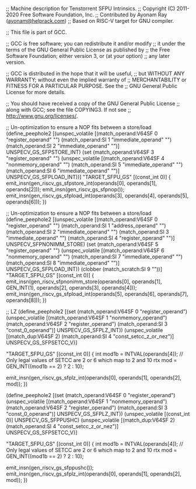 ;; Machine description for Tenstorrent SFPU Intrinsics.
;; Copyright (C) 2011-2020 Free Software Foundation, Inc.
;; Contributed by Ayonam Ray (ayonam@helprack.com)
;; Based on RISC-V target for GNU compiler.

;; This file is part of GCC.

;; GCC is free software; you can redistribute it and/or modify
;; it under the terms of the GNU General Public License as published by
;; the Free Software Foundation; either version 3, or (at your option)
;; any later version.

;; GCC is distributed in the hope that it will be useful,
;; but WITHOUT ANY WARRANTY; without even the implied warranty of
;; MERCHANTABILITY or FITNESS FOR A PARTICULAR PURPOSE.  See the
;; GNU General Public License for more details.

;; You should have received a copy of the GNU General Public License
;; along with GCC; see the file COPYING3.  If not see
;; <http://www.gnu.org/licenses/>.


;; Un-optimization to ensure a NOP fits between a store/load
(define_peephole2
  [(unspec_volatile [(match_operand:V64SF 0 "register_operand"  "")
                     (match_operand:SI    1 "immediate_operand" "")
                     (match_operand:SI    2 "immediate_operand" "")] UNSPECV_GS_SFPSTORE_INT)
   (set (match_operand:V64SF 3 "register_operand" "")
        (unspec_volatile [(match_operand:V64SF 4 "nonmemory_operand" "")
                          (match_operand:SI    5 "immediate_operand" "")
                          (match_operand:SI    6 "immediate_operand" "")] UNSPECV_GS_SFPLOAD_INT))]
  "TARGET_SFPU_GS"
  [(const_int 0)]
{
  emit_insn(gen_riscv_gs_sfpstore_int(operands[0], operands[1], operands[2]));
  emit_insn(gen_riscv_gs_sfpnop());
  emit_insn(gen_riscv_gs_sfpload_int(operands[3], operands[4], operands[5], operands[6]));
})

;; Un-optimization to ensure a NOP fits between a store/load
(define_peephole2
  [(unspec_volatile [(match_operand:V64SF 0 "register_operand"  "")
                     (match_operand:SI    1 "address_operand"   "")
                     (match_operand:SI    2 "immediate_operand" "")
                     (match_operand:SI    3 "immediate_operand" "")
                     (match_operand:SI    4 "register_operand"  "")] UNSPECV_SFPNONIMM_STORE)
   (set (match_operand:V64SF 5 "register_operand" "")
        (unspec_volatile [(match_operand:V64SF 6 "nonmemory_operand" "")
                          (match_operand:SI    7 "immediate_operand" "")
                          (match_operand:SI    8 "immediate_operand" "")] UNSPECV_GS_SFPLOAD_INT))
   (clobber (match_scratch:SI 9 ""))]
  "TARGET_SFPU_GS"
  [(const_int 0)]
{
  emit_insn(gen_riscv_sfpnonimm_store(operands[0], operands[1], GEN_INT(1), operands[2], operands[3], operands[4]));
  emit_insn(gen_riscv_gs_sfpload_int(operands[5], operands[6], operands[7], operands[8]));
})


;; LZ
(define_peephole2
  [(set (match_operand:V64SF 0 "register_operand")
        (unspec_volatile [(match_operand:V64SF 1 "nonmemory_operand")
                          (match_operand:V64SF 2 "register_operand")
                          (match_operand:SI    3 "const_0_operand")] UNSPECV_GS_SFPLZ_INT))
   (unspec_volatile [(match_dup:V64SF     2)
                     (match_operand:SI    4 "const_setcc_z_or_nez")] UNSPECV_GS_SFPSETCC_V)]

  "TARGET_SFPU_GS"
  [(const_int 0)]
{
  int mod1b = INTVAL(operands[4]);
  // Only legal values of SETCC are 2 or 6 which map to 2 and 10
  rtx mod = GEN_INT((mod1b == 2) ? 2 : 10);

  emit_insn(gen_riscv_gs_sfplz_int(operands[0], operands[1], operands[2], mod));
})

(define_peephole2
  [(set (match_operand:V64SF 0 "register_operand")
        (unspec_volatile [(match_operand:V64SF 1 "nonmemory_operand")
                          (match_operand:V64SF 2 "register_operand")
                          (match_operand:SI    3 "const_0_operand")] UNSPECV_GS_SFPLZ_INT))
   (unspec_volatile [(const_int 0)] UNSPECV_GS_SFPPUSHC)
   (unspec_volatile [(match_dup:V64SF     2)
                     (match_operand:SI    4 "const_setcc_z_or_nez")] UNSPECV_GS_SFPSETCC_V)]

  "TARGET_SFPU_GS"
  [(const_int 0)]
{
  int mod1b = INTVAL(operands[4]);
  // Only legal values of SETCC are 2 or 6 which map to 2 and 10
  rtx mod = GEN_INT((mod1b == 2) ? 2 : 10);

  emit_insn(gen_riscv_gs_sfppushc());
  emit_insn(gen_riscv_gs_sfplz_int(operands[0], operands[1], operands[2], mod));
})
